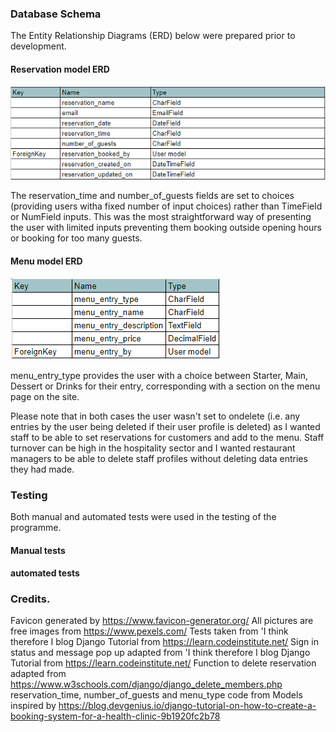 


### Database Schema

The Entity Relationship Diagrams (ERD) below were prepared prior to development.

#### Reservation model ERD

![Reservation model ERD](static/images/reservationerd.png "Reservation model ERD")

The reservation_time and number_of_guests fields are set to choices (providing users witha fixed number of input choices) rather than TimeField or NumField inputs. This was the most straightforward way of presenting the user with limited inputs preventing them booking outside opening hours or booking for too many guests.

#### Menu model ERD

![Menu model ERD](static/images/menuerd.png "Menu model ERD")

menu_entry_type provides the user with a choice between Starter, Main, Dessert or Drinks for their entry, corresponding with a section on the menu page on the site.

Please note that in both cases the user wasn't set to ondelete (i.e. any entries by the user being deleted if their user profile is deleted) as I wanted staff to be able to set reservations for customers and add to the menu. Staff turnover can be high in the hospitality sector and I wanted restaurant managers to be able to delete staff profiles without deleting data entries they had made.



### Testing
Both manual and automated tests were used in the testing of the programme.

#### Manual tests
#### automated tests



### Credits.

Favicon generated by https://www.favicon-generator.org/
All pictures are free images from https://www.pexels.com/
Tests taken from 'I think therefore I blog Django Tutorial from https://learn.codeinstitute.net/
Sign in status and message pop up adapted from 'I think therefore I blog Django Tutorial from https://learn.codeinstitute.net/
Function to delete reservation adapted from https://www.w3schools.com/django/django_delete_members.php
reservation_time, number_of_guests and menu_type code from Models inspired by https://blog.devgenius.io/django-tutorial-on-how-to-create-a-booking-system-for-a-health-clinic-9b1920fc2b78
